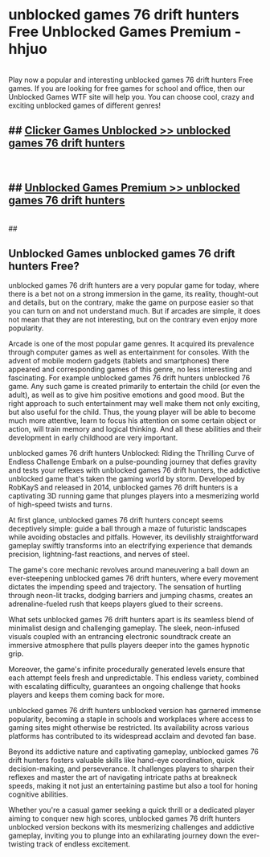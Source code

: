 # unblocked games 76 drift hunters Free Unblocked Games Premium - hhjuo <br>
<br>
Play now a popular and interesting unblocked games 76 drift hunters Free games. If you are looking for free games for school and office, then our Unblocked Games WTF site will help you. You can choose cool, crazy and exciting unblocked games of different genres!


## ##  [Clicker Games Unblocked >> unblocked games 76 drift hunters](http://freeplayer.one?title=unblocked_games_76_drift_hunters&ref=M1)
  <br>

##  ## [Unblocked Games Premium >> unblocked games 76 drift hunters](http://freeplayer.one?title=unblocked_games_76_drift_hunters&ref=M1)
  <br>
  ##



## Unblocked Games unblocked games 76 drift hunters Free?

unblocked games 76 drift hunters are a very popular game for today, where there is a bet not on a strong immersion in the game, its reality, thought-out and details, but on the contrary, make the game on purpose easier so that you can turn on and not understand much. But if arcades are simple, it does not mean that they are not interesting, but on the contrary even enjoy more popularity.

Arcade is one of the most popular game genres. It acquired its prevalence through computer games as well as entertainment for consoles. With the advent of mobile modern gadgets (tablets and smartphones) there appeared and corresponding games of this genre, no less interesting and fascinating. For example unblocked games 76 drift hunters unblocked 76 game. Any such game is created primarily to entertain the child (or even the adult), as well as to give him positive emotions and good mood. But the right approach to such entertainment may well make them not only exciting, but also useful for the child. Thus, the young player will be able to become much more attentive, learn to focus his attention on some certain object or action, will train memory and logical thinking. And all these abilities and their development in early childhood are very important.

unblocked games 76 drift hunters Unblocked: Riding the Thrilling Curve of Endless Challenge
Embark on a pulse-pounding journey that defies gravity and tests your reflexes with unblocked games 76 drift hunters, the addictive unblocked game that's taken the gaming world by storm. Developed by RobKayS and released in 2014, unblocked games 76 drift hunters is a captivating 3D running game that plunges players into a mesmerizing world of high-speed twists and turns.

At first glance, unblocked games 76 drift hunters concept seems deceptively simple: guide a ball through a maze of futuristic landscapes while avoiding obstacles and pitfalls. However, its devilishly straightforward gameplay swiftly transforms into an electrifying experience that demands precision, lightning-fast reactions, and nerves of steel.

The game's core mechanic revolves around maneuvering a ball down an ever-steepening unblocked games 76 drift hunters, where every movement dictates the impending speed and trajectory. The sensation of hurtling through neon-lit tracks, dodging barriers and jumping chasms, creates an adrenaline-fueled rush that keeps players glued to their screens.

What sets unblocked games 76 drift hunters apart is its seamless blend of minimalist design and challenging gameplay. The sleek, neon-infused visuals coupled with an entrancing electronic soundtrack create an immersive atmosphere that pulls players deeper into the games hypnotic grip.

Moreover, the game's infinite procedurally generated levels ensure that each attempt feels fresh and unpredictable. This endless variety, combined with escalating difficulty, guarantees an ongoing challenge that hooks players and keeps them coming back for more.

unblocked games 76 drift hunters unblocked version has garnered immense popularity, becoming a staple in schools and workplaces where access to gaming sites might otherwise be restricted. Its availability across various platforms has contributed to its widespread acclaim and devoted fan base.

Beyond its addictive nature and captivating gameplay, unblocked games 76 drift hunters fosters valuable skills like hand-eye coordination, quick decision-making, and perseverance. It challenges players to sharpen their reflexes and master the art of navigating intricate paths at breakneck speeds, making it not just an entertaining pastime but also a tool for honing cognitive abilities.

Whether you're a casual gamer seeking a quick thrill or a dedicated player aiming to conquer new high scores, unblocked games 76 drift hunters unblocked version beckons with its mesmerizing challenges and addictive gameplay, inviting you to plunge into an exhilarating journey down the ever-twisting track of endless excitement.